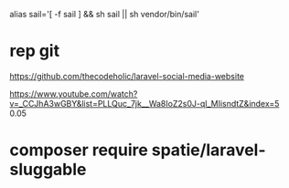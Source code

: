 alias sail='[ -f sail ] && sh sail || sh vendor/bin/sail'
# rep git
https://github.com/thecodeholic/laravel-social-media-website

https://www.youtube.com/watch?v=_CCJhA3wGBY&list=PLLQuc_7jk__Wa8IoZ2s0J-ql_MIisndtZ&index=5
0.05

# composer require spatie/laravel-sluggable
